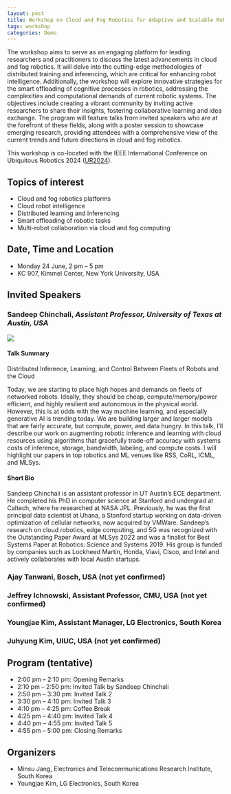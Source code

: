 ```yaml
---
layout: post
title: Workshop on Cloud and Fog Robotics for Adaptive and Scalable Robot Applications 2024
tags: workshop
categories: Demo
---
```


The workshop aims to serve as an engaging platform for leading researchers and practitioners to discuss the latest advancements in cloud and fog robotics. It will delve into the cutting-edge methodologies of distributed training and inferencing, which are critical for enhancing robot intelligence. Additionally, the workshop will explore innovative strategies for the smart offloading of cognitive processes in robotics, addressing the complexities and computational demands of current robotic systems. The objectives include creating a vibrant community by inviting active researchers to share their insights, fostering collaborative learning and idea exchange. The program will feature talks from invited speakers who are at the forefront of these fields, along with a poster session to showcase emerging research, providing attendees with a comprehensive view of the current trends and future directions in cloud and fog robotics.

This workshop is co-located with the IEEE International Conference on Ubiquitous Robotics 2024 ([UR2024](https://2024.ubiquitousrobots.org/)).

## Topics of interest
* Cloud and fog robotics platforms
* Cloud robot intelligence
* Distributed learning and inferencing
* Smart offloading of robotic tasks
* Multi-robot collaboration via cloud and fog computing

## Date, Time and Location
* Monday 24 June, 2 pm – 5 pm
* KC 907, Kimmel Center, New York University, USA

## Invited Speakers

### Sandeep Chinchali, *Assistant Professor, University of Texas at Austin, USA*

![](https://media.licdn.com/dms/image/D5603AQHZSavAhsIrWA/profile-displayphoto-shrink_200_200/0/1708235387602?e=2147483647&v=beta&t=ltWQ_5Bo4n1tzdJ7SH8olhK36WUM4rPXqhqYbEQI-yA)

#### Talk Summary

Distributed Inference, Learning, and Control Between Fleets of Robots and the Cloud

Today, we are starting to place high hopes and demands on fleets of networked robots. Ideally, they should be cheap, compute/memory/power efficient, and highly resilient and autonomous in the physical world. However, this is at odds with the way machine learning, and especially generative AI is trending today. We are building larger and larger models that are fairly accurate, but compute, power, and data hungry. In this talk, I’ll describe our work on augmenting robotic inference and learning with cloud resources using algorithms that gracefully trade-off accuracy with systems costs of inference, storage, bandwidth, labeling, and compute costs. I will highlight our papers in top robotics and ML venues like RSS, CoRL, ICML, and MLSys.

#### Short Bio

Sandeep Chinchali is an assistant professor in UT Austin’s ECE department.  He completed his PhD in computer science at Stanford and undergrad at Caltech, where he researched at NASA JPL. Previously, he was the first principal data scientist at Uhana, a Stanford startup working on data-driven optimization of cellular networks, now acquired by VMWare. Sandeep’s research on cloud robotics, edge computing, and 5G was recognized with the Outstanding Paper Award at MLSys 2022 and was a finalist for Best Systems Paper at Robotics: Science and Systems 2019. His group is funded by companies such as Lockheed Martin, Honda, Viavi, Cisco, and Intel and actively collaborates with local Austin startups.

### Ajay Tanwani, Bosch, USA (not yet confirmed)
### Jeffrey Ichnowski, Assistant Professor, CMU, USA (not yet confirmed)
### Youngjae Kim, Assistant Manager, LG Electronics, South Korea
### Juhyung Kim, UIUC, USA (not yet confirmed)

## Program (tentative)
* 2:00 pm – 2:10 pm: Opening Remarks
* 2:10 pm – 2:50 pm: Invited Talk by Sandeep Chinchali
* 2:50 pm – 3:30 pm: Invited Talk 2
* 3:30 pm – 4:10 pm: Invited Talk 3
* 4:10 pm – 4:25 pm: Coffee Break
* 4:25 pm – 4:40 pm: Invited Talk 4
* 4:40 pm – 4:55 pm: Invited Talk 5
* 4:55 pm – 5:00 pm: Closing Remarks

## Organizers
* Minsu Jang, Electronics and Telecommunications Research Institute, South Korea
* Youngjae Kim, LG Electronics, South Korea
